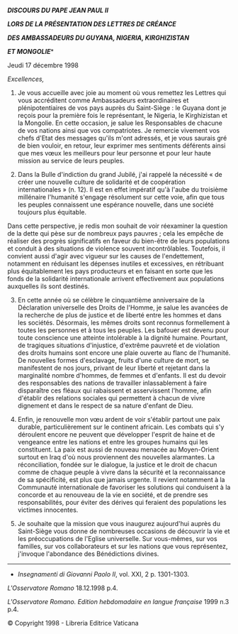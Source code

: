 ***DISCOURS DU PAPE JEAN PAUL II***

***LORS DE LA PRÉSENTATION DES LETTRES DE CRÉANCE***

***DES AMBASSADEURS DU GUYANA, NIGERIA, KIRGHIZISTAN***

***ET MONGOLIE****

Jeudi 17 décembre 1998

*Excellences,*

1. Je vous accueille avec joie au moment où vous remettez les Lettres qui vous accréditent comme Ambassadeurs extraordinaires et plénipotentiaires de vos pays auprès du Saint-Siège : le Guyana dont je reçois pour la première fois le représentant, le Nigeria, le Kirghizistan et la Mongolie. En cette occasion, je salue les Responsables de chacune de vos nations ainsi que vos compatriotes. Je remercie vivement vos chefs d'Etat des messages qu'ils m'ont adressés, et je vous saurais gré de bien vouloir, en retour, leur exprimer mes sentiments déférents ainsi que mes vœux les meilleurs pour leur personne et pour leur haute mission au service de leurs peuples.

2. Dans la Bulle d'indiction du grand Jubilé, j'ai rappelé la nécessité « de créer une nouvelle culture de solidarité et de coopération internationales » (n. 12). Il est en effet impératif qu'à l'aube du troisième millénaire l'humanité s'engage résolument sur cette voie, afin que tous les peuples connaissent une espérance nouvelle, dans une société toujours plus équitable.

Dans cette perspective, je redis mon souhait de voir réexaminer la question de la dette qui pèse sur de nombreux pays pauvres ; cela les empêche de réaliser des progrès significatifs en faveur du bien-être de leurs populations et conduit à des situations de violence souvent incontrôlables. Toutefois, il convient aussi d'agir avec vigueur sur les causes de l'endettement, notamment en réduisant les dépenses inutiles et excessives, en rétribuant plus équitablement les pays producteurs et en faisant en sorte que les fonds de la solidarité internationale arrivent effectivement aux populations auxquelles ils sont destinés.

3. En cette année où se célèbre le cinquantième anniversaire de la Déclaration universelle des Droits de l'Homme, je salue les avancées de la recherche de plus de justice et de liberté entre les hommes et dans les sociétés. Désormais, les mêmes droits sont reconnus formellement à toutes les personnes et à tous les peuples. Les bafouer est devenu pour toute conscience une atteinte intolérable à la dignité humaine. Pourtant, de tragiques situations d'injustice, d'extrême pauvreté et de violation des droits humains sont encore une plaie ouverte au flanc de l'humanité. De nouvelles formes d'esclavage, fruits d'une culture de mort, se manifestent de nos jours, privant de leur liberté et rejetant dans la marginalité nombre d'hommes, de femmes et d'enfants. Il est du devoir des responsables des nations de travailler inlassablement à faire disparaître ces fléaux qui rabaissent et asservissent l'homme, afin d'établir des relations sociales qui permettent à chacun de vivre dignement et dans le respect de sa nature d'enfant de Dieu.

4. Enfin, je renouvelle mon vœu ardent de voir s'établir partout une paix durable, particulièrement sur le continent africain. Les combats qui s'y déroulent encore ne peuvent que développer l'esprit de haine et de vengeance entre les nations et entre les groupes humains qui les constituent. La paix est aussi de nouveau menacée au Moyen-Orient surtout en Iraq d'où nous proviennent des nouvelles alarmantes. La réconciliation, fondée sur le dialogue, la justice et le droit de chacun comme de chaque peuple à vivre dans la sécurité et la reconnaissance de sa spécificité, est plus que jamais urgente. Il revient notamment à la Communauté internationale de favoriser les solutions qui conduisent à la concorde et au renouveau de la vie en société, et de prendre ses responsabilités, pour éviter des dérives qui feraient des populations les victimes innocentes.

5. Je souhaite que la mission que vous inaugurez aujourd'hui auprès du Saint-Siège vous donne de nombreuses occasions de découvrir la vie et les préoccupations de l'Eglise universelle. Sur vous-mêmes, sur vos familles, sur vos collaborateurs et sur les nations que vous représentez, j'invoque l'abondance des Bénédictions divines.

* * *

* *Insegnamenti di Giovanni Paolo II*, vol. XXI, 2 p. 1301-1303.

*L'Osservatore Romano* 18.12.1998 p.4.

*L'Osservatore Romano. Edition hebdomadaire en langue française* 1999 n.3 p.4.

© Copyright 1998 - Libreria Editrice Vaticana